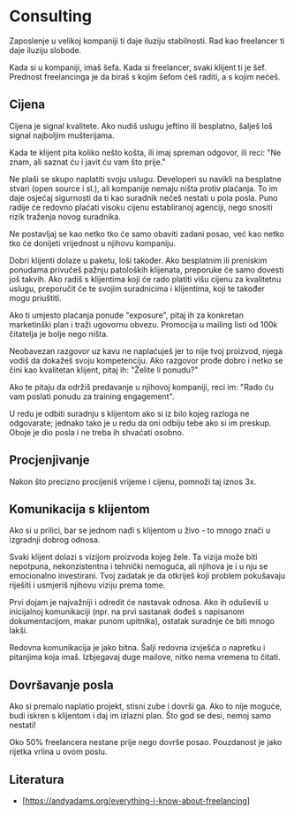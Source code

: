 # Consulting

Zaposlenje u velikoj kompaniji ti daje iluziju stabilnosti.
Rad kao freelancer ti daje iluziju slobode.

Kada si u kompaniji, imaš šefa. Kada si freelancer, svaki klijent ti je šef. Prednost freelancinga je da biraš s kojim šefom ćeš raditi, a s kojim nećeš.

## Cijena

Cijena je signal kvalitete. Ako nudiš uslugu jeftino ili besplatno, šalješ loš signal najboljim mušterijama.

Kada te klijent pita koliko nešto košta, ili imaj spreman odgovor, ili reci: "Ne znam, ali saznat ću i javit ću vam što prije."

Ne plaši se skupo naplatiti svoju uslugu. Developeri su navikli na besplatne stvari (open source i sl.), ali kompanije nemaju ništa protiv plaćanja. To im daje osjećaj sigurnosti da ti kao suradnik nećeš nestati u pola posla. Puno radije će redovno plaćati visoku cijenu establiranoj agenciji, nego snositi rizik traženja novog suradnika.

Ne postavljaj se kao netko tko će samo obaviti zadani posao, već kao netko tko će donijeti vrijednost u njihovu kompaniju.

Dobri klijenti dolaze u paketu, loši također. Ako besplatnim ili preniskim ponudama privučeš pažnju patoloških klijenata, preporuke će samo dovesti još takvih. Ako radiš s klijentima koji će rado platiti višu cijenu za kvalitetnu uslugu, preporučit će te svojim suradnicima i klijentima, koji te također mogu priuštiti.

Ako ti umjesto plaćanja ponude "exposure", pitaj ih za konkretan marketinški plan i traži ugovornu obvezu. Promocija u mailing listi od 100k čitatelja je bolje nego ništa.

Neobavezan razgovor uz kavu ne naplaćuješ jer to nije tvoj proizvod, njega vodiš da dokažeš svoju kompetenciju. Ako razgovor prođe dobro i netko se čini kao kvalitetan klijent, pitaj ih: "Želite li ponudu?"

Ako te pitaju da održiš predavanje u njihovoj kompaniji, reci im: "Rado ću vam poslati ponudu za training engagement".

U redu je odbiti suradnju s klijentom ako si iz bilo kojeg razloga ne odgovarate; jednako tako je u redu da oni odbiju tebe ako si im preskup. Oboje je dio posla i ne treba ih shvaćati osobno.

## Procjenjivanje

Nakon što precizno procijeniš vrijeme i cijenu, pomnoži taj iznos 3x.

## Komunikacija s klijentom

Ako si u prilici, bar se jednom nađi s klijentom u živo - to mnogo znači u izgradnji dobrog odnosa.

Svaki klijent dolazi s vizijom proizvoda kojeg žele. Ta vizija može biti nepotpuna, nekonzistentna i tehnički nemoguća, ali njihova je i u nju se emocionalno investirani. Tvoj zadatak je da otkriješ koji problem pokušavaju riješiti i usmjeriš njihovu viziju prema tome.

Prvi dojam je najvažniji i odredit će nastavak odnosa. Ako ih oduševiš u inicijalnoj komunikaciji (npr. na prvi sastanak dođeš s napisanom dokumentacijom, makar punom upitnika), ostatak suradnje će biti mnogo lakši.

Redovna komunikacija je jako bitna. Šalji redovna izvješća o napretku i pitanjima koja imaš. Izbjegavaj duge mailove, nitko nema vremena to čitati.

## Dovršavanje posla

Ako si premalo naplatio projekt, stisni zube i dovrši ga. Ako to nije moguće, budi iskren s klijentom i daj im izlazni plan. Što god se desi, nemoj samo nestati!

Oko 50% freelancera nestane prije nego dovrše posao. Pouzdanost je jako rijetka vrlina u ovom poslu.

## Literatura

* [https://andyadams.org/everything-i-know-about-freelancing]
